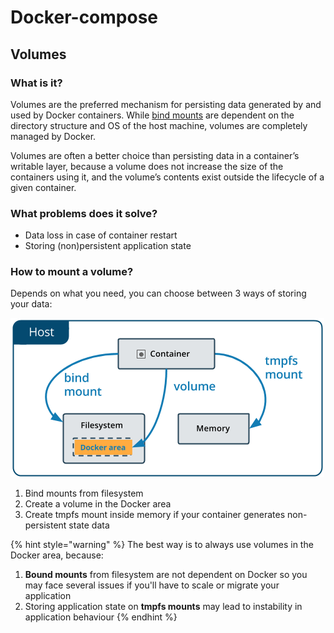 # Docker-compose

## Volumes

### What is it?

Volumes are the preferred mechanism for persisting data generated by and used by Docker containers. While [bind mounts](https://docs.docker.com/storage/bind-mounts/) are dependent on the directory structure and OS of the host machine, volumes are completely managed by Docker. 

Volumes are often a better choice than persisting data in a container’s writable layer, because a volume does not increase the size of the containers using it, and the volume’s contents exist outside the lifecycle of a given container.

### What problems does it solve?

* Data loss in case of container restart
* Storing \(non\)persistent application state

### How to mount a volume?

Depends on what you need, you can choose between 3 ways of storing your data:

![](../../../../.gitbook/assets/image%20%284%29.png)

1. Bind mounts from filesystem
2. Create a volume in the Docker area
3. Create tmpfs mount inside memory if your container generates non-persistent state data

{% hint style="warning" %}
The best way is to always use volumes in the Docker area, because:  
1. **Bound mounts** from filesystem are not dependent on Docker so you may face several issues if you'll have to scale or migrate your application   
2. Storing application state on **tmpfs mounts** may lead to instability in application behaviour 
{% endhint %}





